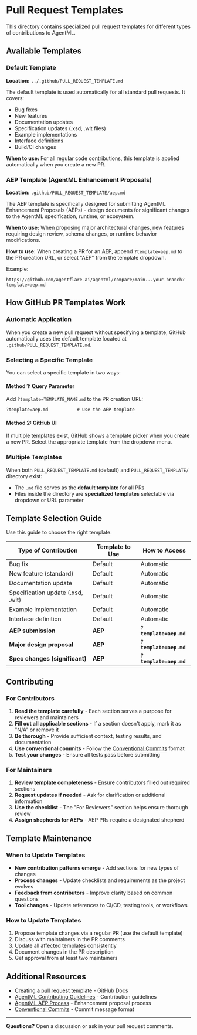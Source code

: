 # Pull Request Templates

This directory contains specialized pull request templates for different types of contributions to AgentML.

## Available Templates

### Default Template

**Location:** `../.github/PULL_REQUEST_TEMPLATE.md`

The default template is used automatically for all standard pull requests. It covers:
- Bug fixes
- New features
- Documentation updates
- Specification updates (.xsd, .wit files)
- Example implementations
- Interface definitions
- Build/CI changes

**When to use:** For all regular code contributions, this template is applied automatically when you create a new PR.

### AEP Template (AgentML Enhancement Proposals)

**Location:** `.github/PULL_REQUEST_TEMPLATE/aep.md`

The AEP template is specifically designed for submitting AgentML Enhancement Proposals (AEPs) - design documents for significant changes to the AgentML specification, runtime, or ecosystem.

**When to use:** When proposing major architectural changes, new features requiring design review, schema changes, or runtime behavior modifications.

**How to use:** When creating a PR for an AEP, append `?template=aep.md` to the PR creation URL, or select "AEP" from the template dropdown.

Example:
```
https://github.com/agentflare-ai/agentml/compare/main...your-branch?template=aep.md
```

## How GitHub PR Templates Work

### Automatic Application

When you create a new pull request without specifying a template, GitHub automatically uses the default template located at `.github/PULL_REQUEST_TEMPLATE.md`.

### Selecting a Specific Template

You can select a specific template in two ways:

#### Method 1: Query Parameter
Add `?template=TEMPLATE_NAME.md` to the PR creation URL:

```
?template=aep.md           # Use the AEP template
```

#### Method 2: GitHub UI
If multiple templates exist, GitHub shows a template picker when you create a new PR. Select the appropriate template from the dropdown menu.

### Multiple Templates

When both `PULL_REQUEST_TEMPLATE.md` (default) and `PULL_REQUEST_TEMPLATE/` directory exist:
- The `.md` file serves as the **default template** for all PRs
- Files inside the directory are **specialized templates** selectable via dropdown or URL parameter

## Template Selection Guide

Use this guide to choose the right template:

| Type of Contribution | Template to Use | How to Access |
|---------------------|-----------------|---------------|
| Bug fix | Default | Automatic |
| New feature (standard) | Default | Automatic |
| Documentation update | Default | Automatic |
| Specification update (.xsd, .wit) | Default | Automatic |
| Example implementation | Default | Automatic |
| Interface definition | Default | Automatic |
| **AEP submission** | **AEP** | **`?template=aep.md`** |
| **Major design proposal** | **AEP** | **`?template=aep.md`** |
| **Spec changes (significant)** | **AEP** | **`?template=aep.md`** |

## Contributing

### For Contributors

1. **Read the template carefully** - Each section serves a purpose for reviewers and maintainers
2. **Fill out all applicable sections** - If a section doesn't apply, mark it as "N/A" or remove it
3. **Be thorough** - Provide sufficient context, testing results, and documentation
4. **Use conventional commits** - Follow the [Conventional Commits](https://www.conventionalcommits.org/) format
5. **Test your changes** - Ensure all tests pass before submitting

### For Maintainers

1. **Review template completeness** - Ensure contributors filled out required sections
2. **Request updates if needed** - Ask for clarification or additional information
3. **Use the checklist** - The "For Reviewers" section helps ensure thorough review
4. **Assign shepherds for AEPs** - AEP PRs require a designated shepherd

## Template Maintenance

### When to Update Templates

- **New contribution patterns emerge** - Add sections for new types of changes
- **Process changes** - Update checklists and requirements as the project evolves
- **Feedback from contributors** - Improve clarity based on common questions
- **Tool changes** - Update references to CI/CD, testing tools, or workflows

### How to Update Templates

1. Propose template changes via a regular PR (use the default template)
2. Discuss with maintainers in the PR comments
3. Update all affected templates consistently
4. Document changes in the PR description
5. Get approval from at least two maintainers

## Additional Resources

- [Creating a pull request template](https://docs.github.com/en/communities/using-templates-to-encourage-useful-issues-and-pull-requests/creating-a-pull-request-template-for-your-repository) - GitHub Docs
- [AgentML Contributing Guidelines](../../docs/contributing/guidelines.mdx) - Contribution guidelines
- [AgentML AEP Process](../../aeps/README.md) - Enhancement proposal process
- [Conventional Commits](https://www.conventionalcommits.org/) - Commit message format

---

**Questions?** Open a discussion or ask in your pull request comments.
